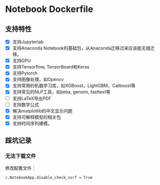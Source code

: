 # Notebook Dockerfile

## 支持特性

- [x] 支持Jupyterlab
- [x] 支持Anaconda Notebook的基础包，从Anaconda迁移过来应该能无缝迁移。
- [x] 支持GPU
- [x] 支持Tensorflow, TensorBoard和Keras
- [x] 支持Pytorch
- [x] 支持图像处理，如Opencv
- [x] 支持常用的机器学习库，如XGBoost，LightGBM，Catboost等
- [x] 支持常见的NLP工具，如jieba, gensim, fasttext等
- [ ] 支持LaTeX导出PDF
- [ ] 支持数学公式
- [x] 解决matplotlib的中文显示问题
- [x] 支持可解释模型的相关包
- [x] 支持时间序列建模。

## 踩坑记录

### 无法下载文件
修改配置文件：

```sh
c.NotebookApp.disable_check_xsrf = True
```


